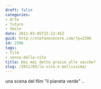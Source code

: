 ```yaml
---
draft: false
categories:
- Arte
- futuro
- Smile
date: 2011-03-05T15:12:45Z
guid: http://stefanocecere.com/?p=2396
id: 2396
tags:
- film
- senso-della-vita
title: Hai mai detto grazie alle vacche?
slug: /2011/03/la-vita-e-bellissima/
---
```


una scena del film "il pianeta verde" ..